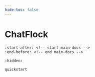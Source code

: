```yaml
---
hide-toc: false
---
```


# ChatFlock

```{include} ../README.md
:start-after: <!-- start main-docs -->
:end-before: <!-- end main-docs -->
```

```{toctree}
:hidden:

quickstart
```
